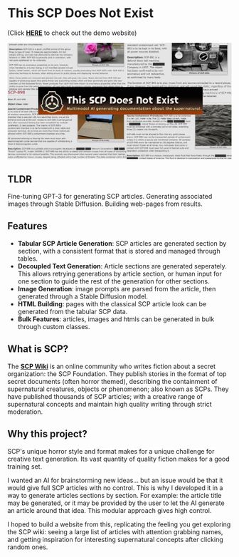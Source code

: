 # This SCP Does Not Exist 
(Click [**HERE**](https://lucmaki.github.io/this-scp-does-not-exist/) to check out the demo website)

![Cover image](/readme-img.png)

## TLDR
Fine-tuning GPT-3 for generating SCP articles.
Generating associated images through Stable Diffusion.
Building web-pages from results.

## Features
- **Tabular SCP Article Generation**: SCP articles are generated section by section, with a consistent format that is stored and managed through tables.
- **Decoupled Text Generation**: Article sections are generated seperately. This allows retrying generations by article section, or human input for one section to guide the rest of the generation for other sections.
- **Image Generation**: image prompts are parsed from the article, then generated through a Stable Diffusion model.
- **HTML Building**: pages with the classical SCP article look can be generated from the tabular SCP data.
- **Bulk Features**: articles, images and htmls can be generated in bulk through custom classes.

## What is SCP?
The [**SCP Wiki**](https://scp-wiki.wikidot.com/scp-series) is an online community who writes fiction about a secret organization: the SCP Foundation. They publish stories in the format of top secret documents (often horror themed), describing the containment of supernatural creatures, objects or phenomenon; also known as SCPs. They have published thousands of SCP articles; with a creative range of supernatural concepts and maintain high quality writing through strict moderation.

## Why this project?
SCP's unique horror style and format makes for a unique challenge for creative text generation. Its vast quantity of quality fiction makes for a good training set.

I wanted an AI for brainstorming new ideas... but an issue would be that it would give full SCP articles with no control. This is why I developed it in a way to generate articles sections by section. For example: the article title may be generated, or it may be provided by the user to let the AI generate an article around that idea. This modular approach gives high control.

I hoped to build a website from this, replicating the feeling you get exploring the SCP wiki: seeing a large list of articles with attention grabbing names, and getting inspiration for interesting supernatural concepts after clicking random ones.
